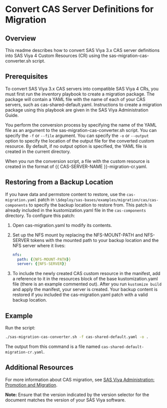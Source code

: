 # Convert CAS Server Definitions for Migration

## Overview

This readme describes how to convert SAS Viya 3.x CAS server definitions into
SAS Viya 4 Custom Resources (CR) using the sas-migration-cas-converter.sh script.

## Prerequisites

To convert SAS Viya 3.x CAS servers into compatible SAS Viya 4 CRs, you must
first run the inventory playbook to create a migration package. The package will
contain a YAML file with the name of each of your CAS servers, such as
cas-shared-default.yaml. Instructions to create a migration package using
this playbook are given in the SAS Viya Administration Guide.

You perform the conversion process by specifying the name of the YAML file as an
argument to the sas-migration-cas-converter.sh script. You can specify the `-f`
or `--file` argument. You can specify the `-o` or `--output` option to specify
the location of the output file for the converted custom resource. By default,
if no output option is specified, the YAML file is created in the current
directory.

When you run the conversion script, a file with the custom resource is created
in the format of {{ CAS-SERVER-NAME }}-migration-cr.yaml.

## Restoring from a Backup Location

If you have data and permstore content to restore, use the `cas-migration.yaml`
patch in `\$deploy/sas-bases/examples/migration/cas/cas-components` to specify
the backup location to restore from. This patch is already included in the
kustomization.yaml file in the `cas-components` directory. To configure this
patch:

1. Open cas-migration.yaml to modify its contents.

2. Set up the NFS mount by replacing the NFS-MOUNT-PATH and NFS-SERVER tokens
   with the mounted path to your backup location and the NFS server where it
   lives:

   ```yaml
   nfs:
     path: {{NFS-MOUNT-PATH}}
     server: {{NFS-SERVER}}
   ```

3. To include the newly created CAS custom resource in the manifest, add a
   reference to it in the resources block of the base kustomization.yaml file
   (there is an example commented out). After you run `kustomize build` and
   apply the manifest, your server is created. Your backup content is restored
   if you included the cas-migration.yaml patch with a valid backup location.

## Example

Run the script:

```bash
./sas-migration-cas-converter.sh -f cas-shared-default.yaml -o .
```

The output from this command is a file named
`cas-shared-default-migration-cr.yaml`.

## Additional Resources

For more information about CAS migration, see [SAS Viya Administration: Promotion and Migration](http://documentation.sas.com/?cdcId=sasadmincdc&cdcVersion=v_004&docsetId=promigwlcm&docsetTarget=home.htm).

**Note:** Ensure that the version indicated by the version selector for the document matches the version of your SAS Viya software.
